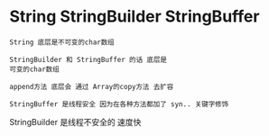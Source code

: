 # String StringBuilder StringBuffer

    String 底层是不可变的char数组

    StringBuilder 和 StringBuffer 的话 底层是
    可变的char数组

    append方法 底层会 通过 Array的copy方法 去扩容

    StringBuffer 是线程安全 因为在各种方法都加了 syn.. 关键字修饰
StringBuilder 是线程不安全的 速度快

